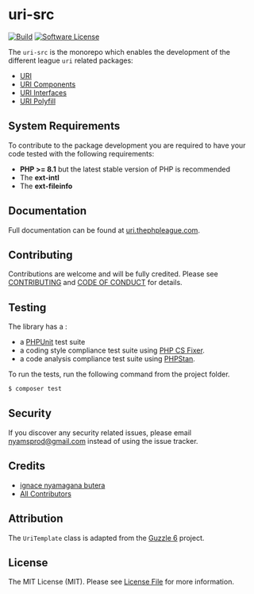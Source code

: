 uri-src
=======

[![Build](https://github.com/thephpleague/uri-src/workflows/build/badge.svg)](https://github.com/thephpleague/uri-src/actions?query=workflow%3A%22build%22)
[![Software License](https://img.shields.io/badge/license-MIT-brightgreen.svg?style=flat-square)](LICENSE)

The `uri-src` is the monorepo which enables the development of the different league `uri` related packages:

- [URI](https://github.com/thephpleague/uri)
- [URI Components](https://github.com/thephpleague/uri-components)
- [URI Interfaces](https://github.com/thephpleague/uri-interfaces)
- [URI Polyfill](https://github.com/thephpleague/uri-polyfill)

System Requirements
-------

To contribute to the package development you are required to have your code tested with the following requirements:

- **PHP >= 8.1** but the latest stable version of PHP is recommended
- The **ext-intl**
- The **ext-fileinfo**

Documentation
--------

Full documentation can be found at [uri.thephpleague.com][].

Contributing
-------

Contributions are welcome and will be fully credited. Please see [CONTRIBUTING](.github/CONTRIBUTING.md) and [CODE OF CONDUCT](.github/CODE_OF_CONDUCT.md) for details.

Testing
-------

The library has a :

- a [PHPUnit](https://phpunit.de) test suite
- a coding style compliance test suite using [PHP CS Fixer](https://cs.sensiolabs.org/).
- a code analysis compliance test suite using [PHPStan](https://github.com/phpstan/phpstan).

To run the tests, run the following command from the project folder.

``` bash
$ composer test
```

Security
-------

If you discover any security related issues, please email nyamsprod@gmail.com instead of using the issue tracker.

Credits
-------

- [ignace nyamagana butera](https://github.com/nyamsprod)
- [All Contributors](https://github.com/thephpleague/uri-src/contributors)

Attribution
-------

The `UriTemplate` class is adapted from the [Guzzle 6][] project. 

License
-------

The MIT License (MIT). Please see [License File](LICENSE) for more information.

[PSR-7]: https://www.php-fig.org/psr/psr-7/
[RFC3986]: https://tools.ietf.org/html/rfc3986
[RFC3987]: https://tools.ietf.org/html/rfc3987
[RFC6570]: https://tools.ietf.org/html/rfc6570
[uri.thephpleague.com]: https://uri.thephpleague.com
[Guzzle 6]: https://github.com/guzzle/guzzle/blob/6.5/src/UriTemplate.php
